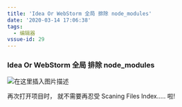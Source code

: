 ```yaml
---
title: 'Idea Or WebStorm 全局 排除 node_modules'
date: '2020-03-14 17:06:38'
tags:
  - 编辑器
vssue-id: 29
---
```


### Idea Or WebStorm 全局 排除 node_modules

![在这里插入图片描述](https://chatflow-files-cdn-1256085166.file.myqcloud.com/20181023220228582.png)

再次打开项目时， 就不需要再忍受 Scaning Files Index..... 啦!

